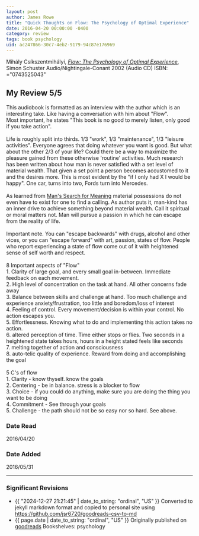 ```yaml
---
layout: post
author: James Rowe
title: "Quick Thoughts on Flow: The Psychology of Optimal Experience"
date: 2016-04-20 00:00:00 -0400
category: review
tags: book psychology
uid: ac247866-30c7-4eb2-9179-94c87e176969
---
```


Mihály Csíkszentmihályi, *[Flow: The Psychology of Optimal Experience](https://www.goodreads.com/book/show/2897682)*,  Simon  Schuster Audio/Nightingale-Conant 2002 (Audio CD) ISBN: ="0743525043"

## My Review 5/5

This audiobook is formatted as an interview with the author which is an interesting take. Like having a conversation with him about "Flow".<br/>Most important, he states "This book is no good to merely listen, only good if you take action".<br/><br/>Life is roughly split into thirds. 1/3 "work", 1/3 "maintenance", 1/3 "leisure activities". Everyone agrees that doing whatever you want is good. But what about the other 2/3 of your life? Could there be a way to maximize the pleasure gained from these otherwise 'routine' activities. Much research has been written about how man is never satisfied with a set level of material wealth. That given a set point a person becomes accustomed to it and the desires more. This is most evident by the "if I only had X I would be happy". One car, turns into two, Fords turn into Mercedes.<br/><br/>As learned from [Man's Search for Meaning](https://www.goodreads.com/book/show/4069) material possessions do not even have to exist for one to find a calling. As author puts it, man-kind has an inner drive to achieve something beyond material wealth. Call it spiritual or moral matters not. Man will pursue a passion in which he can escape from the reality of life.<br/><br/>Important note. You can "escape backwards" with drugs, alcohol and other vices, or you can "escape forward" with art, passion, states of flow. People who report experiencing a state of flow come out of it with heightened sense of self worth and respect.<br/><br/>8 Important aspects of "Flow"<br/>1. Clarity of large goal, and every small goal in-between. Immediate feedback on each movement.<br/>2. High level of concentration on the task at hand. All other concerns fade away<br/>3. Balance between skills and challenge at hand. Too much challenge and experience anxiety/frustration, too little and boredom/loss of interest<br/>4. Feeling of control. Every movement/decision is within your control. No action escapes you.<br/>5. Effortlessness. Knowing what to do and implementing this action takes no action.<br/>6. altered perception of time. Time either stops or flies. Two seconds in a heightened state takes hours, hours in a height stated feels like seconds<br/>7. melting together of action and consciousness<br/>8. auto-telic quality of experience. Reward from doing and accomplishing the goal<br/><br/>5 C's of flow<br/>1. Clarity - know thyself. know the goals<br/>2. Centering - be in balance. stress is a blocker to flow<br/>3. Choice - if you could do anything, make sure you are doing the thing you want to be doing<br/>4. Commitment - See through your goals<br/>5. Challenge - the path should not be so easy nor so hard. See above.

### Date Read
2016/04/20

### Date Added
2016/05/31

---

### Significant Revisions

- {{ "2024-12-27 21:21:45" | date_to_string: "ordinal", "US" }} Converted to jekyll markdown format and copied to personal site using <https://github.com/jsr6720/goodreads-csv-to-md>
- {{ page.date | date_to_string: "ordinal", "US" }} Originally published on [goodreads](https://www.goodreads.com) Bookshelves: psychology